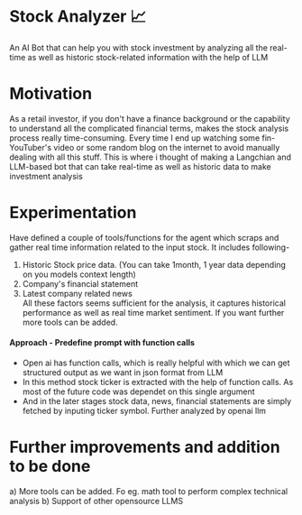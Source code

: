 # Stock Analyzer 📈
An AI Bot that can help you with stock investment by analyzing all the real-time as well as historic stock-related information with the help of LLM

# Motivation

As a retail investor, if you don't have a finance background or the capability to understand all the complicated financial terms, makes the stock analysis process really time-consuming. Every time I end up watching some fin-YouTuber's video or some random blog on the internet to avoid manually dealing with all this stuff. This is where i thought of making a Langchian and LLM-based bot that can take real-time as well as historic data to make investment analysis 
<!--
# How to run 
All the code and experimentation can be found in <code>stock_analyzer_bot.ipynb</code> notebook. 
You need to add openai_api_key in the initial code cell
+-->
# Experimentation
Have defined a couple of tools/functions for the agent which scraps and gather real time information related to the input stock. It includes following- 
1. Historic Stock price data. (You can take 1month, 1 year data depending on you models context length)
2. Company's financial statement  
3. Latest company related news  
All these factors seems sufficient for the analysis, it captures historical performance as well as real time market sentiment. If you want further more tools can be added. 

#### Approach - Predefine prompt with function calls
- Open ai has function calls, which is really helpful with which we can get structured output as we want in json format from LLM 
- In this method stock ticker is extracted with the help of function calls. As most of the future code was dependet on this single argument
- And in the later stages stock data, news, financial statements are simply fetched by inputing ticker symbol. Further analyzed by openai llm

 # Further improvements and addition to be done
a) More tools can be added. Fo eg. math tool to perform complex technical analysis 
b) Support of other opensource LLMS 
